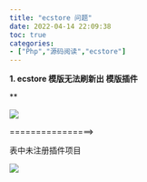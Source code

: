 ```yaml
---
title: "ecstore 问题"
date: 2022-04-14 22:09:38
toc: true
categories:
- ["Php","源码阅读","ecstore"]
---
```


**1. ecstore 模版无法刷新出 模版插件**

**

![](https://file.wulicode.com/yuque/202208/04/14/5047UB8QXjue.png?x-oss-process=image/resize,h_270)

================>

表中未注册插件项目

![](https://file.wulicode.com/yuque/202208/04/14/5048bA6hA5Mk.png?x-oss-process=image/resize,h_307)

